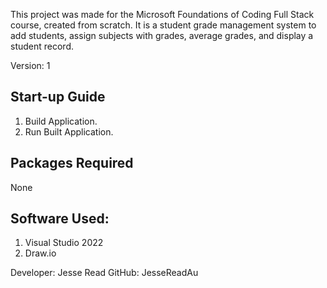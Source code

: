 ﻿This project was made for the Microsoft Foundations of Coding Full Stack course, created from scratch.
It is a student grade management system to add students, assign subjects with grades, average grades, and display a student record.

Version: 1

## **Start-up Guide**
1. Build Application.
2. Run Built Application.

## **Packages Required**
None

## **Software Used:**
1. Visual Studio 2022
2. Draw.io

Developer: Jesse Read
GitHub: JesseReadAu